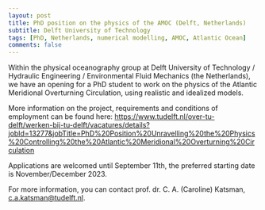 ```yaml
---
layout: post
title: PhD position on the physics of the AMOC (Delft, Netherlands)
subtitle: Delft University of Technology
tags: [PhD, Netherlands, numerical modelling, AMOC, Atlantic Ocean]
comments: false
---
```

Within the physical oceanography group at Delft University of Technology / Hydraulic Engineering / Environmental Fluid Mechanics (the Netherlands), we have an opening for a PhD student to work on the physics of the Atlantic Meridional Overturning Circulation, using realistic and idealized models.

More information on the project, requirements and conditions of employment can be found here:  https://www.tudelft.nl/over-tu-delft/werken-bij-tu-delft/vacatures/details?jobId=13277&jobTitle=PhD%20Position%20Unravelling%20the%20Physics%20Controlling%20the%20Atlantic%20Meridional%20Overturning%20Circulation

Applications are welcomed until September 11th, the preferred starting date is November/December 2023. 

For more information, you can contact prof. dr. C. A. (Caroline) Katsman, c.a.katsman@tudelft.nl.
